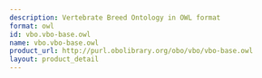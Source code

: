 ```yaml
---
description: Vertebrate Breed Ontology in OWL format
format: owl
id: vbo.vbo-base.owl
name: vbo.vbo-base.owl
product_url: http://purl.obolibrary.org/obo/vbo/vbo-base.owl
layout: product_detail
---
```

